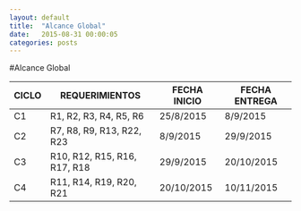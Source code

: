 ```yaml
---
layout: default
title:  "Alcance Global"
date:   2015-08-31 00:00:05
categories: posts
---
```


#Alcance Global

|**CICLO**|**REQUERIMIENTOS**|**FECHA INICIO**|**FECHA ENTREGA**|
|-----|--------------|------------|------------|
|C1|R1, R2, R3, R4, R5, R6|25/8/2015|8/9/2015|
|C2|R7, R8, R9, R13, R22, R23|8/9/2015|29/9/2015|
|C3|R10, R12, R15, R16, R17, R18|29/9/2015|20/10/2015|
|C4|R11, R14, R19, R20, R21|20/10/2015|10/11/2015|
